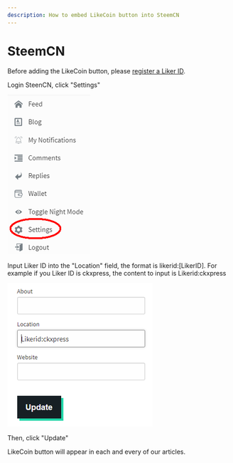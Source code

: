 ```yaml
---
description: How to embed LikeCoin button into SteemCN
---
```


# SteemCN

Before adding the LikeCoin button, please [register a Liker ID](../../liker-id/).

Login SteenCN, click "Settings"

![](../../../.gitbook/assets/steemcn-1-en.png)

Input Liker ID into the "Location" field, the format is likerid:\[LikerID\]. For example if you Liker ID is ckxpress, the content to input is Likerid:ckxpress



![](../../../.gitbook/assets/steemcn-2-en.png)

Then, click "Update"

LikeCoin button will appear in each and every of our articles.

